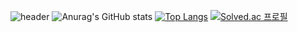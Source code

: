 
![header](https://capsule-render.vercel.app/api?type=waving&color=FF6633&height=300&section=header&text=Hi,%20I'm%20Heejung&fontSize=90&fontColor=FFFFFF)
![Anurag's GitHub stats](https://github-readme-stats.vercel.app/api?username=hdddhdd&show_icons=true&theme=graywhite)
[![Top Langs](https://github-readme-stats.vercel.app/api/top-langs/?username=hdddhdd&layout=compact)](https://github.com/anuraghazra/github-readme-stats)
[![Solved.ac 프로필](http://mazassumnida.wtf/api/v2/generate_badge?boj=hdddhdd)](https://solved.ac/hdddhdd)
